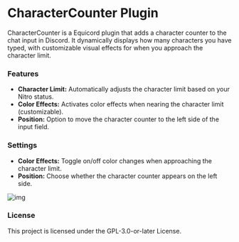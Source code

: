 # CharacterCounter Plugin

CharacterCounter is a Equicord plugin that adds a character counter to the chat input in Discord. It dynamically displays how many characters you have typed, with customizable visual effects for when you approach the character limit.

### Features
- **Character Limit:** Automatically adjusts the character limit based on your Nitro status.
- **Color Effects:** Activates color effects when nearing the character limit (customizable).
- **Position:** Option to move the character counter to the left side of the input field.
  
### Settings
- **Color Effects:** Toggle on/off color changes when approaching the character limit.
- **Position:** Choose whether the character counter appears on the left side.

![img](https://goon.your-mommy.org/Discord-faDjmPFYvQ.gif)

### License
This project is licensed under the GPL-3.0-or-later License.
